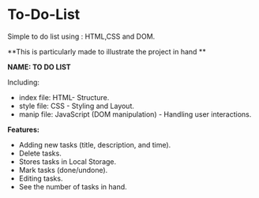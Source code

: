 # To-Do-List
Simple to do list using : HTML,CSS and DOM.

**This is particularly made to illustrate the project in hand ** 

**NAME: TO DO LIST**

Including: 
- index file: HTML- Structure.
- style file: CSS - Styling and Layout.
- manip file: JavaScript (DOM manipulation) - Handling user interactions.

**Features:**
- Adding new tasks (title, description, and time).
- Delete tasks.
- Stores tasks in Local Storage.
- Mark tasks (done/undone).
- Editing tasks.
- See the number of tasks in hand.
